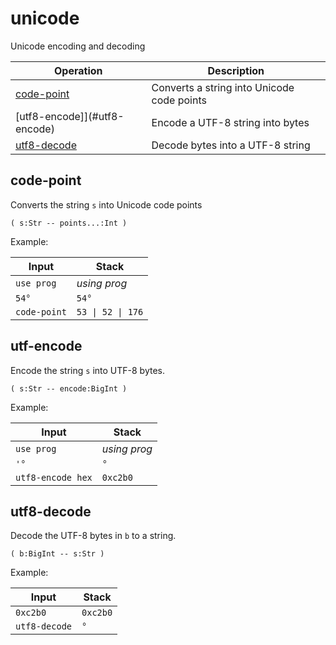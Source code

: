 # unicode

<!-- eval: use unicode -->

Unicode encoding and decoding

<!-- index -->

| Operation                    | Description
|------------------------------|-----------------------
| [code-point](#code-point)    | Converts a string into Unicode code points
| [utf8-encode]](#utf8-encode) | Encode a UTF-8 string into bytes
| [utf8-decode](#utf8-decode)  | Decode bytes into a UTF-8 string


## code-point

Converts the string `s` into Unicode code points

    ( s:Str -- points...:Int )

Example:

<!-- test: code-point -->

| Input             | Stack
|-------------------|------------------
| `use prog`        | *using prog*
| `54°`             | `54°`
| `code-point`      | `53 \| 52 \| 176`

## utf-encode

Encode the string `s` into UTF-8 bytes.

    ( s:Str -- encode:BigInt )

Example:

<!-- test: encode -->

| Input             | Stack
|-------------------|------------------
| `use prog`        | *using prog*
| `'°`              | `°`
| `utf8-encode hex` | `0xc2b0`


## utf8-decode

Decode the UTF-8 bytes in `b` to a string.

    ( b:BigInt -- s:Str )

Example:

<!-- test: decode -->

| Input             | Stack
|-------------------|------------------
| `0xc2b0`          | `0xc2b0`
| `utf8-decode`     | `°`

